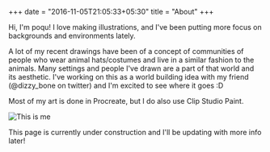 +++
date = "2016-11-05T21:05:33+05:30"
title = "About"
+++

Hi, I'm poqu! I love making illustrations, and I've been putting more focus on backgrounds and environments lately.

A lot of my recent drawings have been of a concept of communities of people who wear animal hats/costumes and live in a similar fashion to the animals. Many settings and people I've drawn are a part of that world and its aesthetic. I've working on this as a world building idea with my friend (@dizzy_bone on twitter) and I'm excited to see where it goes :D

Most of my art is done in Procreate, but I do also use Clip Studio Paint.

![This is me](/img/portfolio/poqu_a_doodle_v5.jpg)

This page is currently under construction and I'll be updating with more info later!
